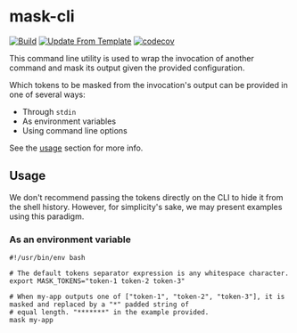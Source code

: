 # mask-cli
[![Build](https://github.com/infrastructure-blocks/mask-cli/actions/workflows/build.yml/badge.svg)](https://github.com/infrastructure-blocks/mask-cli/actions/workflows/build.yml)
[![Update From Template](https://github.com/infrastructure-blocks/mask-cli/actions/workflows/update-from-template.yml/badge.svg)](https://github.com/infrastructure-blocks/mask-cli/actions/workflows/update-from-template.yml)
[![codecov](https://codecov.io/gh/infrastructure-blocks/mask-cli/graph/badge.svg?token=91PJG61LWD)](https://codecov.io/gh/infrastructure-blocks/mask-cli)

This command line utility is used to wrap the invocation of another command and mask its output given the provided
configuration.

Which tokens to be masked from the invocation's output can be provided in one of several ways:
- Through `stdin`
- As environment variables
- Using command line options

See the [usage](#usage) section for more info.

## Usage

We don't recommend passing the tokens directly on the CLI to hide it from the shell history. However, for simplicity's
sake, we may present examples using this paradigm.

### As an environment variable

```shell
#!/usr/bin/env bash

# The default tokens separator expression is any whitespace character.
export MASK_TOKENS="token-1 token-2 token-3"

# When my-app outputs one of ["token-1", "token-2", "token-3"], it is masked and replaced by a "*" padded string of
# equal length. "*******" in the example provided. 
mask my-app
```
